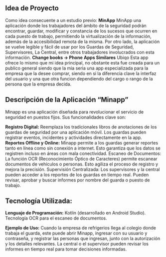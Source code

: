 ## Idea de Proyecto
Como idea consecuente a un estudio previo:
**MinApp**
MinApp una aplicación donde los trabajadores del ámbito de la seguridad podrán encontrar, guardar, modificar y
constancia de los sucesos que ocurren en cada puesto de trabajo, permitiendo la virtualización de la
información, además de la accesibilidad remota de la misma. Por otro lado, la aplicación se vuelve legible y fácil de
usar por los Guardas de Seguridad, Supervisores, La Central, entre otros trabajadores involucrados con esta
información.
**Change books -> Phone**
**Apps Similares**
Ubiqo 
Esta app ofrece lo mismo que mi idea principal, no obstante esta fue creada para un publico general siendo que la mia seria una app especializada para la empresa que la desee comprar, siendo en si la diferencia clave la interfaz del usuario y una que otra funcion dependiendo del cargo o rango de la persona que la empresa decida.

## Descripción de la Aplicación “Minapp”

Minapp es una aplicación diseñada para revolucionar el servicio de seguridad en puestos fijos. Sus funcionalidades clave son:

**Registro Digital:** Reemplaza los tradicionales libros de anotaciones de los guardas de seguridad por una aplicación móvil. Los guardas pueden registrar eventos, incidentes y actividades directamente en la app.
**Reportes Offline y Online:** Minapp permite a los guardas generar reportes tanto en línea como sin conexión a internet. Esto garantiza que los datos se registren incluso en áreas con mala conectividad.
Escaneo de Documentos: La función OCR (Reconocimiento Óptico de Caracteres) permite escanear documentos de vehículos o personas. Esto agiliza el proceso de registro y mejora la precisión.
Supervisión Centralizada: Los supervisores y la central pueden acceder a los reportes de los guardas en tiempo real. Pueden revisar, aprobar y buscar informes por nombre del guarda o puesto de trabajo.

## Tecnología Utilizada:

**Lenguaje de Programación:** Kotlin (desarrollado en Android Studio).
Tecnología OCR para el escaneo de documentos.

**Ejemplo de Uso:**
Cuando la empresa de refrigerios llega al colegio donde trabaja el guarda, este puede abrir Minapp, ingresar con su usuario y contraseña, y registrar las personas que ingresan, junto con la autorización y los detalles relevantes. La central o el supervisor pueden revisar los informes en tiempo real para tomar decisiones informadas.
